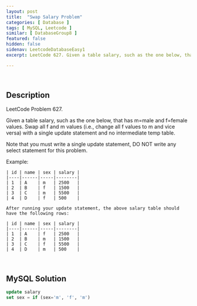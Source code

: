 ```yaml
---
layout: post
title:  "Swap Salary Problem"
categories: [ Database ]
tags: [ MySQL, Leetcode ]
similar: [ DatabaseGroup8 ]
featured: false
hidden: false
sidenav: LeetcodeDatabaseEasy1
excerpt: LeetCode 627. Given a table salary, such as the one below, that has m=male and f=female values.

---
```


<br />

## Description

LeetCode Problem 627. 

Given a table salary, such as the one below, that has m=male and f=female values. Swap all f and m values (i.e., change all f values to m and vice versa) with a single update statement and no intermediate temp table.

Note that you must write a single update statement, DO NOT write any select statement for this problem.

 

Example:

```
| id | name | sex | salary |
|----|------|-----|--------|
| 1  | A    | m   | 2500   |
| 2  | B    | f   | 1500   |
| 3  | C    | m   | 5500   |
| 4  | D    | f   | 500    |

After running your update statement, the above salary table should have the following rows:

| id | name | sex | salary |
|----|------|-----|--------|
| 1  | A    | f   | 2500   |
| 2  | B    | m   | 1500   |
| 3  | C    | f   | 5500   |
| 4  | D    | m   | 500    |
```

<br />

## MySQL Solution


```sql
update salary
set sex = if (sex='m', 'f', 'm')
```
